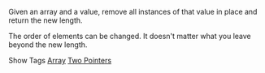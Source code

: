Given an array and a value, remove all instances of that value in place and return the new length.

The order of elements can be changed. It doesn't matter what you leave beyond the new length.

Show Tags
 [Array](/tag/array/) [Two Pointers](/tag/two-pointers/)
